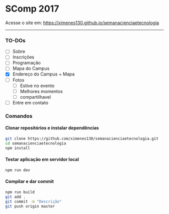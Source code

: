 # SComp 2017

Acesse o site em: https://ximenes130.github.io/semanacienciaetecnologia

---

### TO-DOs
- [ ] Sobre
- [ ] Inscrições
- [ ] Programação
- [ ] Mapa do Campus
- [x] Endereço do Campus + Mapa
- [ ] Fotos
     - [ ] Estive no evento
     - [ ] Melhores momentos
     - [ ] compartilhavel
- [ ] Entre em contato

### Comandos

#### Clonar repositórios e instalar dependências

```sh
git clone https://github.com/ximenes130/semanacienciaetecnologia.git
cd semanacienciaetecnologia
npm install
```

#### Testar aplicação em servidor local

```sh
npm run dev
```

#### Compilar e dar commit

```sh
npm run build
git add .
git commit -m "Descrição"
git push origin master
```
